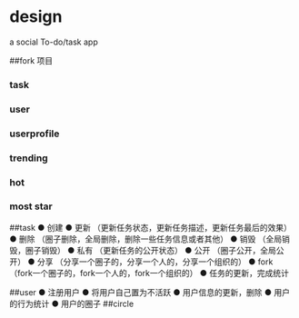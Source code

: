 # design
a social To-do/task app


##fork 项目
  ### task
  ### user
  ### userprofile
  ### trending
  ### hot
  ### most star
##task
  ● 创建 
  ● 更新 （更新任务状态，更新任务描述，更新任务最后的效果）
  ● 删除 （圈子删除，全局删除，删除一些任务信息或者其他）
  ● 销毁 （全局销毁，圈子销毁）
  ● 私有 （更新任务的公开状态）
  ● 公开 （圈子公开，全局公开）
  ● 分享 （分享一个圈子的，分享一个人的，分享一个组织的）
  ● fork  （fork一个圈子的，fork一个人的，fork一个组织的）
  ● 任务的更新，完成统计

##user
  ● 注册用户
  ● 将用户自己置为不活跃
  ● 用户信息的更新，删除
  ● 用户的行为统计
  ● 用户的圈子
##circle
      
